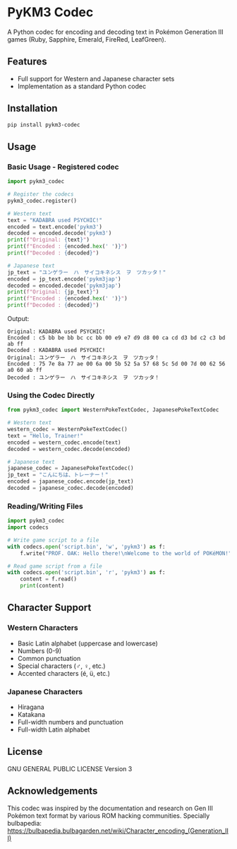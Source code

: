 # PyKM3 Codec

A Python codec for encoding and decoding text in Pokémon Generation III games (Ruby, Sapphire, Emerald, FireRed, LeafGreen).

## Features

- Full support for Western and Japanese character sets
- Implementation as a standard Python codec

## Installation

```bash
pip install pykm3-codec
```

## Usage

### Basic Usage - Registered codec
```python
import pykm3_codec

# Register the codecs
pykm3_codec.register()

# Western text
text = "KADABRA used PSYCHIC!"
encoded = text.encode('pykm3')
decoded = encoded.decode('pykm3')
print(f"Original: {text}")
print(f"Encoded : {encoded.hex(' ')}")
print(f"Decoded : {decoded}")

# Japanese text
jp_text = "ユンゲラー　ハ　サイコキネシス　ヲ　ツカッタ！"
encoded = jp_text.encode('pykm3jap')
decoded = encoded.decode('pykm3jap')
print(f"Original: {jp_text}")
print(f"Encoded : {encoded.hex(' ')}")
print(f"Decoded : {decoded}")
```

Output:
```
Original: KADABRA used PSYCHIC!
Encoded : c5 bb be bb bc cc bb 00 e9 e7 d9 d8 00 ca cd d3 bd c2 c3 bd ab ff
Decoded : KADABRA used PSYCHIC!
Original: ユンゲラー　ハ　サイコキネシス　ヲ　ツカッタ！
Encoded : 75 7e 8a 77 ae 00 6a 00 5b 52 5a 57 68 5c 5d 00 7d 00 62 56 a0 60 ab ff
Decoded : ユンゲラー　ハ　サイコキネシス　ヲ　ツカッタ！
```

### Using the Codec Directly

```python
from pykm3_codec import WesternPokeTextCodec, JapanesePokeTextCodec

# Western text
western_codec = WesternPokeTextCodec()
text = "Hello, Trainer!"
encoded = western_codec.encode(text)
decoded = western_codec.decode(encoded)

# Japanese text
japanese_codec = JapanesePokeTextCodec()
jp_text = "こんにちは、トレーナー！"
encoded = japanese_codec.encode(jp_text)
decoded = japanese_codec.decode(encoded)
```

### Reading/Writing Files

```python
import pykm3_codec
import codecs

# Write game script to a file
with codecs.open('script.bin', 'w', 'pykm3') as f:
    f.write("PROF. OAK: Hello there!\nWelcome to the world of POKéMON!")

# Read game script from a file
with codecs.open('script.bin', 'r', 'pykm3') as f:
    content = f.read()
    print(content)
```

## Character Support

### Western Characters

- Basic Latin alphabet (uppercase and lowercase)
- Numbers (0-9)
- Common punctuation
- Special characters (♂, ♀, etc.)
- Accented characters (é, ü, etc.)

### Japanese Characters

- Hiragana
- Katakana
- Full-width numbers and punctuation
- Full-width Latin alphabet

## License

GNU GENERAL PUBLIC LICENSE Version 3

## Acknowledgements

This codec was inspired by the documentation and research on Gen III Pokémon text format by various ROM hacking communities.
Specially bulbapedia: https://bulbapedia.bulbagarden.net/wiki/Character_encoding_(Generation_III)